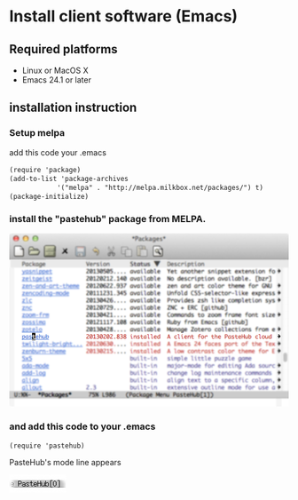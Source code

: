 Install client software (Emacs)
=======================

## Required platforms

- Linux or MacOS X
- Emacs 24.1 or later

## installation instruction

### Setup melpa

add this code your .emacs

	(require 'package)
	(add-to-list 'package-archives
	            '("melpa" . "http://melpa.milkbox.net/packages/") t)
	(package-initialize)


### install the "pastehub" package from MELPA.

  ![pastehub_el](pastehub_el_on_melpa.png)

### and add this code to your .emacs

	(require 'pastehub)

  PasteHub's mode line appears 

  ![modeline](emacs_mode_line.png)
